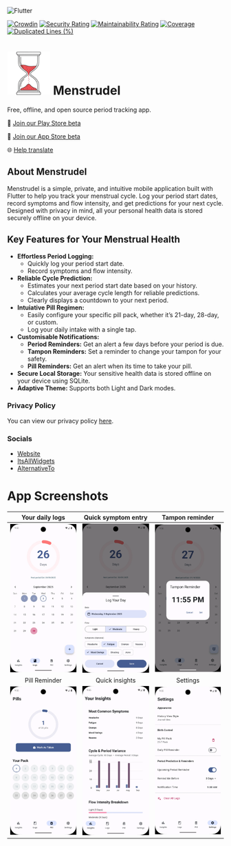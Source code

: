 ![Flutter](https://img.shields.io/badge/Flutter-%2302569B.svg?style=for-the-badge&logo=Flutter&logoColor=white)

[![Crowdin](https://badges.crowdin.net/menstrudel/localized.svg)](https://crowdin.com/project/menstrudel) [![Security Rating](https://sonarcloud.io/api/project_badges/measure?project=J-shw_Menstrudel&metric=security_rating)](https://sonarcloud.io/summary/new_code?id=J-shw_Menstrudel) [![Maintainability Rating](https://sonarcloud.io/api/project_badges/measure?project=J-shw_Menstrudel&metric=sqale_rating)](https://sonarcloud.io/summary/new_code?id=J-shw_Menstrudel) [![Coverage](https://sonarcloud.io/api/project_badges/measure?project=J-shw_Menstrudel&metric=coverage)](https://sonarcloud.io/summary/new_code?id=J-shw_Menstrudel) [![Duplicated Lines (%)](https://sonarcloud.io/api/project_badges/measure?project=J-shw_Menstrudel&metric=duplicated_lines_density)](https://sonarcloud.io/summary/new_code?id=J-shw_Menstrudel)
# <img src="icon/Menstrudle_cropped.png" alt="Menstrudel App Icon" width="100"> Menstrudel 

Free, offline, and open source period tracking app.

🤖 [Join our Play Store beta](https://groups.google.com/g/menstrudel-app-testers)

🍎 [Join our App Store beta](https://testflight.apple.com/join/VZPHnFqU)

🌐 [Help translate](https://crowdin.com/project/menstrudel)

## About Menstrudel

Menstrudel is a simple, private, and intuitive mobile application built with Flutter to help you track your menstrual cycle. Log your period start dates, record symptoms and flow intensity, and get predictions for your next cycle. Designed with privacy in mind, all your personal health data is stored securely offline on your device.

## Key Features for Your Menstrual Health

* **Effortless Period Logging:**
    * Quickly log your period start date.
    * Record symptoms and flow intensity.
* **Reliable Cycle Prediction:**
    * Estimates your next period start date based on your history.
    * Calculates your average cycle length for reliable predictions.
    * Clearly displays a countdown to your next period.
* **Intuiative Pill Regimen:**
    * Easily configure your specific pill pack, whether it’s 21-day, 28-day, or custom.
    * Log your daily intake with a single tap.
* **Customisable Notifications:**
    * **Period Reminders:** Get an alert a few days before your period is due.
    * **Tampon Reminders:** Set a reminder to change your tampon for your safety.
    * **Pill Reminders:** Get an alert when its time to take your pill.
* **Secure Local Storage:** Your sensitive health data is stored offline on your device using SQLite.
* **Adaptive Theme:** Supports both Light and Dark modes.
### Privacy Policy

You can view our privacy policy [here](https://menstrudel.app/privacy/).

### Socials

- [Website](https://menstrudel.app/)
- [ItsAllWidgets](https://itsallwidgets.com/menstrudel)
- [AlternativeTo](https://alternativeto.net/software/menstrudel/about/)

# App Screenshots

| Your daily logs |  Quick symptom entry | Tampon reminder |
| :---: | :---: | :---: |
| ![Log View](docs/screenshots/android/logs_screen.webp) | ![Symptom Entry Dialog](docs/screenshots/android/log_screen.webp) | ![Symptom Entry Dialog](docs/screenshots/android/tampon_reminder.webp) |
| Pill Reminder | Quick insights | Settings |
| ![Screenshot of the pill reminder screen in Menstrudel](docs/screenshots/android/pills_screen.webp)  | ![Insights View](docs/screenshots/android/insights_screen.webp) | ![Symptom Entry Dialog](docs/screenshots/android/settings_screen.webp) |  |
